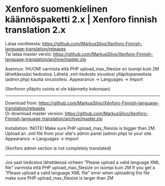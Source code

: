 # Xenforo suomenkielinen käännöspaketti 2.x | Xenforo finnish translation 2.x 

Lataa osoitteesta: https://github.com/MarkusSilvo/Xenforo-Finnish-language-translation/releases  
Tai lataa master versio: https://github.com/MarkusSilvo/Xenforo-Finnish-language-translation/archive/master.zip  

Asennus: !HUOM! varmista että PHP upload_max_filesize on isompi kuin 2M lähettäessäsi tiedostoa.
Lähetä .xml-tiedosto sivustosi ylläpitopaneelista (admin.php) kautta sivustollesi. Appearance -> Languages -> Import

(Xenforon ylläpito osiota ei ole käännetty kokonaan)

-------------------

Download from: https://github.com/MarkusSilvo/Xenforo-Finnish-language-translation/releases  
Or download master version: https://github.com/MarkusSilvo/Xenforo-Finnish-language-translation/archive/master.zip  


Installation: !NOTE! Make sure PHP upload_max_filesize is bigger than 2M.
Upload an .xml file from your site's admin panel (admin.php) to your site. Appearance -> Languages -> Import

(Xenforo admin section is not completely translated)

-------------------

Jos saat tiedostoa lähettäessä virheen "Please upload a valid language XML file" varmista että PHP upload_max_filesize on isompi kuin 2M
If you get a "Please upload a valid language XML file" error when uploading the file make sure PHP upload_max_filesize is larger than 2M
